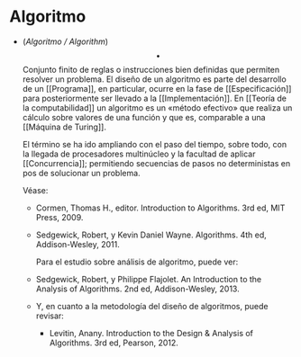 # Algoritmo
- (_Algoritmo / Algorithm_) $$\bullet$$ Conjunto finito de reglas o instrucciones bien definidas que permiten resolver un problema. El diseño de un algoritmo es parte del desarrollo de un [[Programa]], en particular, ocurre en la fase de [[Especificación]] para posteriormente ser llevado a la [[Implementación]]. En [[Teoría de la computabilidad]] un algoritmo es un «método efectivo» que realiza un cálculo sobre valores de una función y que es, comparable a una [[Máquina de Turing]]. 
  
  El término se ha ido ampliando con el paso del tiempo, sobre todo, con la llegada de procesadores multinúcleo y la facultad de aplicar [[Concurrencia]]; permitiendo secuencias de pasos no deterministas en pos de solucionar un problema. 
  
  Véase:
	- Cormen, Thomas H., editor. Introduction to Algorithms. 3rd ed, MIT Press, 2009.
	- Sedgewick, Robert, y Kevin Daniel Wayne. Algorithms. 4th ed, Addison-Wesley, 2011.
	  
	  Para el estudio sobre análisis de algoritmo, puede ver:
	- Sedgewick, Robert, y Philippe Flajolet. An Introduction to the Analysis of Algorithms. 2nd ed, Addison-Wesley, 2013.
	- Y, en cuanto a la metodología del diseño de algoritmos, puede revisar:
		- Levitin, Anany. Introduction to the Design \& Analysis of Algorithms. 3rd ed, Pearson, 2012.